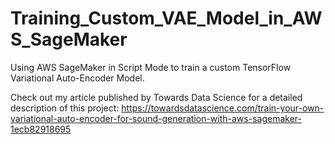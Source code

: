 # Training_Custom_VAE_Model_in_AWS_SageMaker
Using AWS SageMaker in Script Mode to train a custom TensorFlow Variational Auto-Encoder Model.

Check out my article published by Towards Data Science for a detailed description of this project:
https://towardsdatascience.com/train-your-own-variational-auto-encoder-for-sound-generation-with-aws-sagemaker-1ecb82918695
